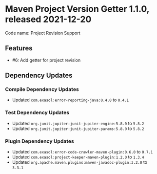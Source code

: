 # Maven Project Version Getter 1.1.0, released 2021-12-20

Code name: Project Revision Support

## Features

* #6: Add getter for project revision

## Dependency Updates

### Compile Dependency Updates

* Updated `com.exasol:error-reporting-java:0.4.0` to `0.4.1`

### Test Dependency Updates

* Updated `org.junit.jupiter:junit-jupiter-engine:5.8.0` to `5.8.2`
* Updated `org.junit.jupiter:junit-jupiter-params:5.8.0` to `5.8.2`

### Plugin Dependency Updates

* Updated `com.exasol:error-code-crawler-maven-plugin:0.6.0` to `0.7.1`
* Updated `com.exasol:project-keeper-maven-plugin:1.2.0` to `1.3.4`
* Updated `org.apache.maven.plugins:maven-javadoc-plugin:3.2.0` to `3.3.1`
